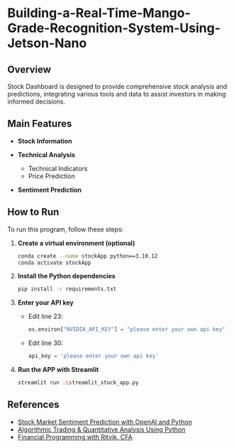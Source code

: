 # Building-a-Real-Time-Mango-Grade-Recognition-System-Using-Jetson-Nano
## Overview

Stock Dashboard is designed to provide comprehensive stock analysis and predictions, integrating various tools and data to assist investors in making informed decisions.

## Main Features

- **Stock Information**

- **Technical Analysis**
  - Technical Indicators
  - Price Prediction

- **Sentiment Prediction**

## How to Run

To run this program, follow these steps:

1. **Create a virtual environment (optional)**
    ```sh
    conda create --name stockApp python==3.10.12
    conda activate stockApp
    ```

2. **Install the Python dependencies**
    ```sh
    pip install -r requirements.txt
    ```

3. **Enter your API key**
    - Edit line 23:
        ```python
        os.environ["NVIDIA_API_KEY"] = "please enter your own api key"
        ```
    - Edit line 30:
        ```python
        api_key = 'please enter your own api key'
        ```

4. **Run the APP with Streamlit**
    ```sh
    streamlit run .\streamlit_stock_app.py
    ```


## References

- [Stock Market Sentiment Prediction with OpenAI and Python](https://www.insightbig.com/post/stock-market-sentiment-prediction-with-openai-and-python)
- [Algorithmic Trading & Quantitative Analysis Using Python](https://www.udemy.com/course/algorithmic-trading-quantitative-analysis-using-python/?couponCode=ST21MT61124)
- [Financial Programming with Ritvik, CFA](https://www.youtube.com/watch?v=fdFfpEtv5BU&t=289s&ab_channel=FinancialProgrammingwithRitvik%2CCFA)
